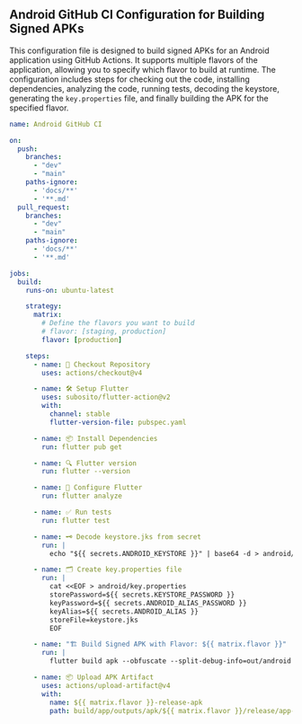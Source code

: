 ## Android GitHub CI Configuration for Building Signed APKs
This configuration file is designed to build signed APKs for an Android application using GitHub Actions. It supports multiple flavors of the application, allowing you to specify which flavor to build at runtime. The configuration includes steps for checking out the code, installing dependencies, analyzing the code, running tests, decoding the keystore, generating the `key.properties` file, and finally building the APK for the specified flavor.

```yml
name: Android GitHub CI

on:
  push:
    branches:
      - "dev"
      - "main"
    paths-ignore:
      - 'docs/**'
      - '**.md'
  pull_request:
    branches:
      - "dev"
      - "main"
    paths-ignore:
      - 'docs/**'
      - '**.md'

jobs:
  build:
    runs-on: ubuntu-latest

    strategy:
      matrix:
        # Define the flavors you want to build
        # flavor: [staging, production]
        flavor: [production]

    steps:
      - name: 🔄 Checkout Repository
        uses: actions/checkout@v4

      - name: 🛠️ Setup Flutter
        uses: subosito/flutter-action@v2
        with:
          channel: stable
          flutter-version-file: pubspec.yaml

      - name: 📦 Install Dependencies
        run: flutter pub get

      - name: 🔍 Flutter version
        run: flutter --version

      - name: 🔧 Configure Flutter
        run: flutter analyze

      - name: ✅ Run tests
        run: flutter test

      - name: 🗝️ Decode keystore.jks from secret
        run: |
          echo "${{ secrets.ANDROID_KEYSTORE }}" | base64 -d > android/app/keystore.jks

      - name: 🗂️ Create key.properties file
        run: |
          cat <<EOF > android/key.properties
          storePassword=${{ secrets.KEYSTORE_PASSWORD }}
          keyPassword=${{ secrets.ANDROID_ALIAS_PASSWORD }}
          keyAlias=${{ secrets.ANDROID_ALIAS }}
          storeFile=keystore.jks
          EOF

      - name: "🏗 Build Signed APK with Flavor: ${{ matrix.flavor }}"
        run: |
          flutter build apk --obfuscate --split-debug-info=out/android --flavor ${{ matrix.flavor }} -t lib/main_${{ matrix.flavor }}.dart

      - name: 📦 Upload APK Artifact
        uses: actions/upload-artifact@v4
        with:
          name: ${{ matrix.flavor }}-release-apk
          path: build/app/outputs/apk/${{ matrix.flavor }}/release/app-${{ matrix.flavor }}-release.apk

```